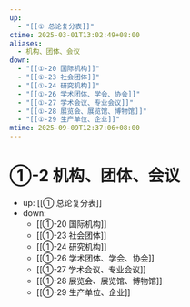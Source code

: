 ```yaml
---
up:
  - "[[① 总论复分表]]"
ctime: 2025-03-01T13:02:49+08:00
aliases:
  - 机构、团体、会议
down:
  - "[[①-20 国际机构]]"
  - "[[①-23 社会团体]]"
  - "[[①-24 研究机构]]"
  - "[[①-26 学术团体、学会、协会]]"
  - "[[①-27 学术会议、专业会议]]"
  - "[[①-28 展览会、展览馆、博物馆]]"
  - "[[①-29 生产单位、企业]]"
mtime: 2025-09-09T12:37:06+08:00
---
```


# ①-2 机构、团体、会议

- up: [[① 总论复分表]]
- down:	
	- [[①-20 国际机构]]
	- [[①-23 社会团体]]
	- [[①-24 研究机构]]
	- [[①-26 学术团体、学会、协会]]
	- [[①-27 学术会议、专业会议]]
	- [[①-28 展览会、展览馆、博物馆]]
	- [[①-29 生产单位、企业]]
	
